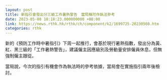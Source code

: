 ```yaml
---
layout: post
title: 新指引會發出分三級工作暑熱警告　當局稱可作執法參考
date: 2023-05-08 18:18:23.000000000 +08:00
link: https://news.rthk.hk/rthk/ch/component/k2/1699725-20230508.htm
categories: rthk
---
```


新的《預防工作時中暑指引》下周一起推行，會基於現行暑熱指數，發出分為黃、紅、黑三級的「工作暑熱警告」，建議僱主因應級別及勞動量安排僱員休息，但無強制僱主跟從。

當局說，今次的指引有機會作為執法時的參考依據，當局會在實施指引兩年後檢討。
